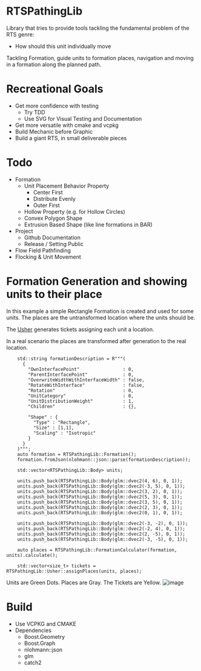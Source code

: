 # RTSPathingLib

Library that tries to provide tools tackling the fundamental problem of the RTS genre:

* How should this unit individually move

Tackling Formation, guide units to formation places, navigation and moving in a formation along the planned path.

# Recreational Goals

* Get more confidence with testing
  * Try TDD
  * Use SVG for Visual Testing and Documentation
* Get more versatile with cmake and vcpkg 
* Build Mechanic before Graphic
* Build a giant RTS, in small deliverable pieces

# Todo

* Formation
  * Unit Placement Behavior Property
    * Center First
    * Distribute Evenly
    * Outer First
  * Hollow Property (e.g. for Hollow Circles)
  * Convex Polygon Shape
  * Extrusion Based Shape (like line formations in BAR)
* Project
  * Github Documentation
  * Release / Setting Public
* Flow Field Pathfinding
* Flocking & Unit Movement

# Formation Generation and showing units to their place

In this example a simple Rectangle Formation is created and used for some units. The places are the untransformed location where the units should be.

The [Usher](https://en.wikipedia.org/wiki/Usher_(occupation)) generates tickets assigning each unit a location.

In a real scenario the places are transformed after generation to the real location.

```
    std::string formationDescription = R"""(
      {
        "OwnInterfacePoint"                : 0,  
        "ParentInterfacePoint"             : 0, 
        "OverwriteWidthWithInterfaceWidth" : false, 
        "RotateWithInterface"              : false, 
        "Rotation"                         : 0, 
        "UnitCategory"                     : 0, 
        "UnitDistributionWeight"           : 1,
        "Children"                         : {},

        "Shape" : {
          "Type" : "Rectangle",
          "Size" : [1,1],
          "Scaling" : "Isotropic"
        }
      }
    )""";
    auto formation = RTSPathingLib::Formation();
    formation.fromJson(nlohmann::json::parse(formationDescription));

    std::vector<RTSPathingLib::Body> units;

    units.push_back(RTSPathingLib::Body(glm::dvec2(4, 6), 0, 1));
    units.push_back(RTSPathingLib::Body(glm::dvec2(-3, 5), 0, 1));
    units.push_back(RTSPathingLib::Body(glm::dvec2(3, 2), 0, 1));
    units.push_back(RTSPathingLib::Body(glm::dvec2(5, 3), 0, 1));
    units.push_back(RTSPathingLib::Body(glm::dvec2(3, 5), 0, 1));
    units.push_back(RTSPathingLib::Body(glm::dvec2(2, 3), 0, 1));
    units.push_back(RTSPathingLib::Body(glm::dvec2(0, 1), 0, 1));

    units.push_back(RTSPathingLib::Body(glm::dvec2(-3, -2), 0, 1));
    units.push_back(RTSPathingLib::Body(glm::dvec2(-2, 4), 0, 1));
    units.push_back(RTSPathingLib::Body(glm::dvec2(2, -5), 0, 1));
    units.push_back(RTSPathingLib::Body(glm::dvec2(-3, -5), 0, 1));

    auto places = RTSPathingLib::FormationCalculator(formation, units).calculate();

    std::vector<size_t> tickets = RTSPathingLib::Usher::assignPlaces(units, places);
```
Units are Green Dots.
Places are Gray.
The Tickets are Yellow.
![image](https://github.com/Liech/RTSPathingLib/assets/16963076/9f426be9-84a7-4326-a5d6-c471aa4996e8)


# Build

* Use VCPKG and CMAKE
* Dependencies
  * Boost.Geometry
  * Boost.Graph
  * nlohmann::json
  * glm
  * catch2
